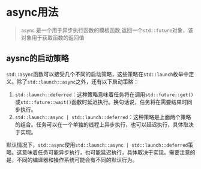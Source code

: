 # async用法
> `async` 是一个用于异步执行函数的模板函数,返回一个`std::future`对象，该对象用于获取函数的返回值


## aysnc的启动策略

`std::async`函数可以接受几个不同的启动策略，这些策略在`std::launch`枚举中定义。除了`std::launch::async`之外，还有以下启动策略：

1. `std::launch::deferred`：这种策略意味着任务将在调用`std::future::get()`或`std::future::wait()`函数时延迟执行。换句话说，任务将在需要结果时同步执行。
2. `std::launch::async | std::launch::deferred`：这种策略是上面两个策略的组合。任务可以在一个单独的线程上异步执行，也可以延迟执行，具体取决于实现。

默认情况下，`std::async`使用`std::launch::async | std::launch::deferred`策略。这意味着任务可能异步执行，也可能延迟执行，具体取决于实现。需要注意的是，不同的编译器和操作系统可能会有不同的默认行为。